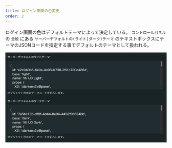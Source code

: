 ```yaml
---
title: ログイン画面の色変更
order: 2
---
```


ログイン画面の色はデフォルトテーマによって決定している。
`コントロールパネル` の `全般` にある `サーバーデフォルトの(ライト|ダーク)テーマ` のテキストボックスにテーマのJSONコードを指定する事でデフォルトのテーマとして扱われる。

![入力箇所](login-color/thumb1.png)